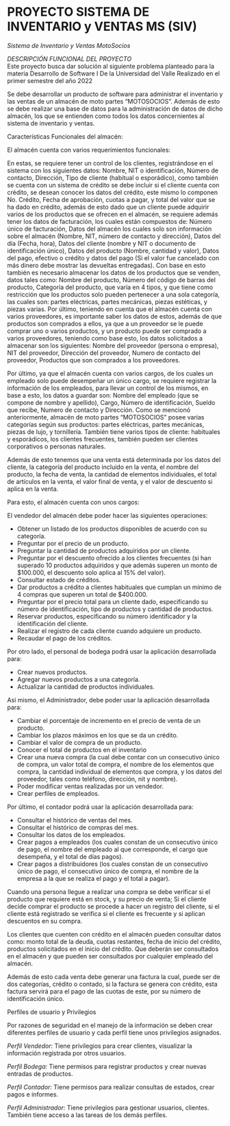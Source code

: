 # PROYECTO SISTEMA DE INVENTARIO y VENTAS MS (SIV)
_Sistema de Inventario y Ventas MotoSocios_

*DESCRIPCIÓN FUNCIONAL DEL PROYECTO*   
   Este proyecto busca dar solución al siguiente problema planteado para la materia Desarrollo de Software I 
   De la Universidad del Valle 
   Realizado en el primer semestre del año 2022
  
Se debe desarrollar un producto de software para administrar el inventario y las ventas de un almacén de moto partes “MOTOSOCIOS”. Además de esto se debe realizar una base de datos para la administración de datos de dicho almacén, los que se entienden como todos los datos concernientes al sistema de inventario y ventas.

Características Funcionales del almacén: 

El almacén cuenta con varios requerimientos funcionales:

En estas, se requiere tener un control de los clientes, registrándose en el sistema con los siguientes datos: Nombre, NIT o identificación, Número de contacto, Dirección, Tipo de cliente (habitual o esporádico), como también se cuenta con un sistema de crédito se debe incluir si el cliente cuenta con crédito, se desean conocer los datos del crédito, este mismo lo componen No. Crédito, Fecha de aprobación, cuotas a pagar, y total del valor que se ha dado en crédito, además de esto dado que un cliente puede adquirir varios de los productos que se ofrecen en el almacén, se requiere además tener los datos de facturación, los cuales están compuestos de: Número único de facturación, Datos del almacén los cuales solo son información sobre el almacén (Nombre, NIT, número de contacto y dirección), Datos del día (Fecha, hora), Datos del cliente (nombre y NIT o documento de identificación único), Datos del producto (Nombre, cantidad y valor), Datos del pago, efectivo o crédito y datos del pago (Si el valor fue cancelado con más dinero debe mostrar las devueltas entregadas). Con base en esto también es necesario almacenar los datos de los productos que se venden, datos tales como: Nombre del producto, Número del código de barras del producto, Categoría del producto, que varía en 4 tipos, y que tiene como restricción que los productos solo pueden pertenecer a una sola categoría, las cuales son: partes eléctricas, partes mecánicas, piezas estéticas, y piezas varias. Por último, teniendo en cuenta que el almacén cuenta con varios proveedores, es importante saber los datos de estos, además de que productos son comprados a ellos, ya que a un proveedor se le puede comprar uno o varios productos, y un producto puede ser comprado a varios proveedores, teniendo como base esto, los datos solicitados a almacenar son los siguientes: Nombre del proveedor (persona o empresa), NIT del proveedor, Dirección del proveedor, Numero de contacto del proveedor, Productos que son comprados a los proveedores.

Por último, ya que el almacén cuenta con varios cargos, de los cuales un empleado solo puede desempeñar un  único cargo, se requiere registrar la información de los empleados, para llevar un control de los mismos, en base a esto, los datos a guardar son: Nombre del empleado (que se compone de nombre y apellido), Cargo, Número de identificación, Sueldo que recibe, Numero de contacto y Dirección.
Como se mencionó anteriormente, almacén de moto partes “MOTOSOCIOS” posee varias categorías según sus productos: partes eléctricas, partes mecánicas, piezas de lujo, y tornillería. También tiene varios tipos de cliente: habituales y esporádicos, los clientes frecuentes, también pueden ser clientes corporativos o personas naturales.  
  
Además de esto tenemos que una venta está determinada por los datos del cliente, la categoría del producto incluido en la venta, el nombre del producto, la fecha de venta, la cantidad de elementos individuales, el total de artículos en la venta, el valor final de venta, y el valor de descuento si aplica en la venta.  

Para esto, el almacén cuenta con unos cargos:

El vendedor del almacén debe poder hacer las siguientes operaciones:  
  * Obtener un listado de los productos disponibles de acuerdo con su categoría.
  * Preguntar por el precio de un producto.
  * Preguntar la cantidad de productos adquiridos por un cliente.
  * Preguntar por el descuento ofrecido a los clientes frecuentes (si han superado 10 productos adquiridos y que además superen un monto de     $100.000, el descuento solo aplica al 15% del valor).
  * Consultar estado de créditos.
  * Dar productos a crédito a clientes habituales que cumplan un mínimo de 4 compras que superen un total de $400.000.
  * Preguntar por el precio total para un cliente dado, especificando su número de identificación, tipo de productos y cantidad de productos.  
  * Reservar productos, especificando su número identificador y la identificación del cliente.  
  * Realizar el registro de cada cliente cuando adquiere un producto.
  * Recaudar el pago de los créditos. 
  
Por otro lado, el personal de bodega podrá usar la aplicación desarrollada para:
  * Crear nuevos productos.
  * Agregar nuevos productos a una categoría.
  * Actualizar la cantidad de productos individuales.

Así mismo, el Administrador, debe poder usar la aplicación desarrollada para:
  * Cambiar el porcentaje de incremento en el precio de venta de un producto. 
  * Cambiar los plazos máximos en los que se da un crédito.
  * Cambiar el valor de compra de un producto.
  * Conocer el total de productos en el inventario
  * Crear una nueva compra (la cual debe contar con un consecutivo único de compra, un valor total de compra, el nombre de los elementos que compra, la cantidad individual de elementos que compra, y los datos del proveedor, tales como teléfono, dirección, nit y nombre).
  * Poder modificar ventas realizadas por un vendedor.
  * Crear perfiles de empleados.

Por último, el contador podrá usar la aplicación desarrollada para: 
  * Consultar el histórico de ventas del mes.
  * Consultar el histórico de compras del mes.
  * Consultar los datos de los empleados.
  * Crear pagos a empleados (los cuales constan de un consecutivo único de pago, el nombre del empleado al que corresponde, el cargo que desempeña, y el total de días pagos).
  * Crear pagos a distribuidores (los cuales constan de un consecutivo único de pago, el consecutivo único de compra, el nombre de la empresa a la que se realiza el pago y el total a pagar).

Cuando una persona llegue a realizar una compra se debe verificar si el producto que requiere está en stock, y su precio de venta; Si el cliente decide comprar el producto se procede a hacer un registro del cliente, si el cliente está registrado se verifica si el cliente es frecuente y si aplican descuentos en su compra.

Los clientes que cuenten con crédito en el almacén pueden consultar datos como: monto total de la deuda, cuotas restantes, fecha de inicio del crédito, productos solicitados en el inicio del crédito. Que deberán ser consultados en el almacén y que pueden ser consultados por cualquier empleado del almacén.

Además de esto cada venta debe generar una factura la cual, puede ser de dos categorías, crédito o contado, si la factura se genera con crédito, esta factura servirá para el pago de las cuotas de este, por su número de identificación único.

Perfiles de usuario y Privilegios  

Por razones de seguridad en el manejo de la información se deben crear diferentes perfiles de usuario y cada perfil tiene unos privilegios asignados.  

*Perfil Vendedor:* Tiene privilegios para crear clientes, visualizar la información registrada por otros usuarios.

*Perfil Bodega:* Tiene permisos para registrar productos y crear nuevas entradas de productos.  

*Perfil Contador:* Tiene permisos para realizar consultas de estados, crear pagos e informes.  

*Perfil Administrador:* Tiene privilegios para gestionar usuarios, clientes. También tiene acceso a las tareas de los demás perfiles.

